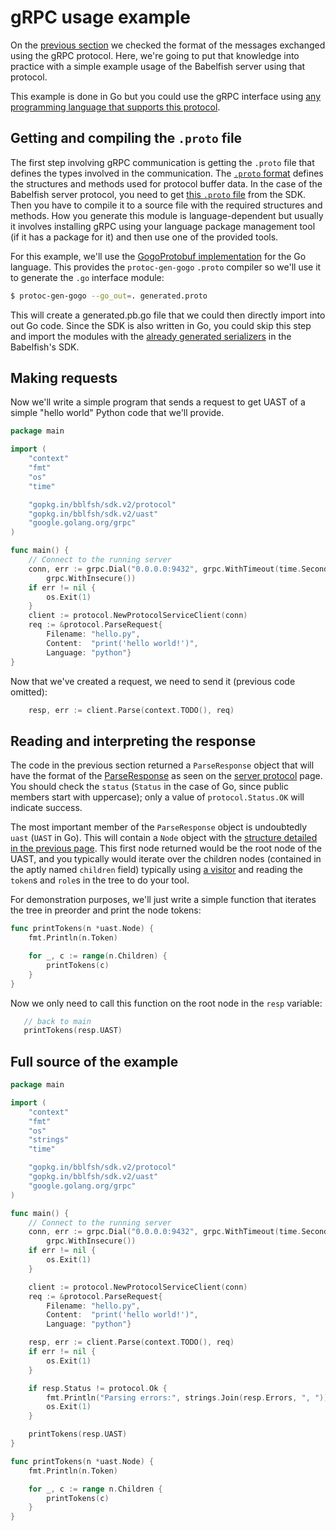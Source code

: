 # gRPC usage example

On the [previous section](babelfish-protocol.md) we checked the format of the messages exchanged using the gRPC protocol. Here, we're going to put that knowledge into practice with a simple example usage of the Babelfish server using that protocol.

This example is done in Go but you could use the gRPC interface using [any programming language that supports this protocol](http://www.grpc.io/about#osp).

## Getting and compiling the `.proto` file

The first step involving gRPC communication is getting the `.proto` file that defines the types involved in the communication. The [`.proto` format](https://developers.google.com/protocol-buffers/docs/proto) defines the structures and methods used for protocol buffer data. In the case of the Babelfish server protocol, you need to get [this `.proto` file](https://github.com/bblfsh/sdk/blob/94e3b212553e761677da180f321d9a7a60ebec5f/protocol/generated.proto) from the SDK. Then you have to compile it to a source file with the required structures and methods. How you generate this module is language-dependent but usually it involves installing gRPC using your language package management tool \(if it has a package for it\) and then use one of the provided tools.

For this example, we'll use the [GogoProtobuf implementation](https://github.com/gogo/protobuf) for the Go language. This provides the `protoc-gen-gogo` `.proto` compiler so we'll use it to generate the `.go` interface module:

```bash
$ protoc-gen-gogo --go_out=. generated.proto
```

This will create a generated.pb.go file that we could then directly import into out Go code. Since the SDK is also written in Go, you could skip this step and import the modules with the [already generated serializers](https://github.com/bblfsh/sdk/blob/94e3b212553e761677da180f321d9a7a60ebec5f/uast/generated.proto#L11) in the Babelfish's SDK.

## Making requests

Now we'll write a simple program that sends a request to get UAST of a simple "hello world" Python code that we'll provide.

```go
package main

import (
    "context"
    "fmt"
    "os"
    "time"

    "gopkg.in/bblfsh/sdk.v2/protocol"
    "gopkg.in/bblfsh/sdk.v2/uast"
    "google.golang.org/grpc"
)

func main() {
    // Connect to the running server
    conn, err := grpc.Dial("0.0.0.0:9432", grpc.WithTimeout(time.Second*2),
        grpc.WithInsecure())
    if err != nil {
        os.Exit(1)
    }
    client := protocol.NewProtocolServiceClient(conn)
    req := &protocol.ParseRequest{
        Filename: "hello.py",
        Content:  "print('hello world!')",
        Language: "python"}
}
```

Now that we've created a request, we need to send it \(previous code omitted\):

```go
    resp, err := client.Parse(context.TODO(), req)
```

## Reading and interpreting the response

The code in the previous section returned a `ParseResponse` object that will have the format of the [ParseResponse](babelfish-protocol.md#ParseResponse) as seen on the [server protocol](babelfish-protocol.md) page. You should check the `status` \(`Status` in the case of Go, since public members start with uppercase\); only a value of `protocol.Status.OK` will indicate success.

The most important member of the `ParseResponse` object is undoubtedly `uast` \(`UAST` in Go\). This will contain a `Node` object with the [structure detailed in the previous page](babelfish-protocol.md#Nodes). This first node returned would be the root node of the UAST, and you typically would iterate over the children nodes \(contained in the aptly named `children` field\) typically using [a visitor](https://en.wikipedia.org/wiki/Visitor_pattern) and reading the `token`s and `role`s in the tree to do your tool.

For demonstration purposes, we'll just write a simple function that iterates the tree in preorder and print the node tokens:

```go
func printTokens(n *uast.Node) {
    fmt.Println(n.Token)

    for _, c := range(n.Children) {
        printTokens(c)
    }
}
```

Now we only need to call this function on the root node in the `resp` variable:

```go
   // back to main
   printTokens(resp.UAST)
```

## Full source of the example

```go
package main

import (
    "context"
    "fmt"
    "os"
    "strings"
    "time"

    "gopkg.in/bblfsh/sdk.v2/protocol"
    "gopkg.in/bblfsh/sdk.v2/uast"
    "google.golang.org/grpc"
)

func main() {
    // Connect to the running server
    conn, err := grpc.Dial("0.0.0.0:9432", grpc.WithTimeout(time.Second*2),
        grpc.WithInsecure())
    if err != nil {
        os.Exit(1)
    }

    client := protocol.NewProtocolServiceClient(conn)
    req := &protocol.ParseRequest{
        Filename: "hello.py",
        Content:  "print('hello world!')",
        Language: "python"}

    resp, err := client.Parse(context.TODO(), req)
    if err != nil {
        os.Exit(1)
    }

    if resp.Status != protocol.Ok {
        fmt.Println("Parsing errors:", strings.Join(resp.Errors, ", "))
        os.Exit(1)
    }

    printTokens(resp.UAST)
}

func printTokens(n *uast.Node) {
    fmt.Println(n.Token)

    for _, c := range n.Children {
        printTokens(c)
    }
}
```
